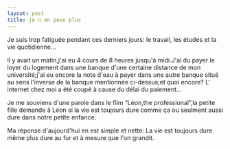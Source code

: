 ```yaml
---
layout: post
title: je n en peux plus
---
```


Je suis trop fatiguée pendant ces derniers jours: le travail, les études et la vie quotidienne…

Il y avait un matin,j'ai eu  4 cours de 8 heures jusqu'à midi.J'ai du payer le loyer du logement dans une banque d'une certaine distance de mon université;j'ai eu encore la note d'eau à payer dans une autre banque situé au sens l'inverse de la banque mentionnée ci-dessus;et quoi encore? L' internet chez moi a été coupé à cause du délai du paiement…

Je me souviens d'une parole dans le film “Léon,the professional”,la petite fille demande à Léon si la vie est toujours dure comme ça ou seulment aussi dure dans notre petite enfance.

Ma réponse d'aujourd'hui en est simple et nette: La vie est toujours dure même plus dure au fur et à mesure que l'on grandit.
